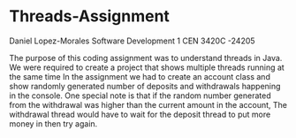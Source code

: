 # Threads-Assignment
Daniel Lopez-Morales
Software Development 1
CEN 3420C -24205

The purpose of this coding assignment was to understand threads in Java.
We were required to create a project that shows multiple threads running at the same time
In the assignment we had to create an account class and show randomly generated number of deposits and withdrawals happening in the console.
One special note is that if the random number generated from the withdrawal was higher than the current amount in the account, The withdrawal thread would have to wait for the deposit thread to put more money in then try again.
